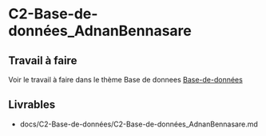 
# C2-Base-de-données_AdnanBennasare

## Travail à faire
Voir le travail à faire dans le thème Base de donnees 
[Base-de-données](https://github.com/solicoders/evaluation/issues/6)

## Livrables
- docs/C2-Base-de-données/C2-Base-de-données_AdnanBennasare.md 
 
